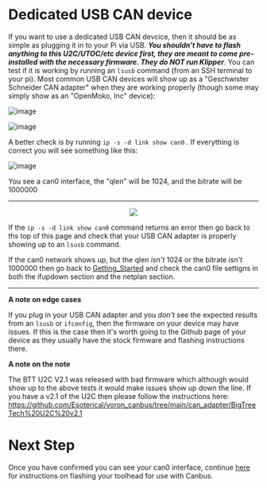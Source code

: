 # Dedicated USB CAN device

If you want to use a dedicated USB CAN devcice, then it should be as  simple as plugging it in to your Pi via USB. ***You shouldn't have to flash anything to this U2C/UTOC/etc device first, they are meant to come pre-installed with the necessary firmware. They do NOT run Klipper***. You can test if it is working by running an `lsusb` command (from an SSH terminal to your pi). Most common USB CAN devices will show up as a "Geschwister Schneider CAN adapter" when they are working properly (though some may simply show as an "OpenMoko, Inc" device):

![image](https://user-images.githubusercontent.com/124253477/221329262-d8758abd-62cb-4bb6-9b4f-7bc0f615b5de.png)

![image](https://user-images.githubusercontent.com/124253477/222042688-10fa6fdb-8c0a-4142-8c40-0d93ef4fc4bd.png)


A better check is by running `ip -s -d link show can0` . If everything is correct you will see something like this:

![image](https://github.com/Esoterical/voron_canbus/assets/124253477/1c1c807f-5654-44fb-b0a9-c59e3e43f60a)

You see a can0 interface, the "qlen" will be 1024, and the bitrate will be 1000000


---------
<p align="center">
  <img src="https://github.com/Esoterical/voron_canbus/assets/124253477/36065239-009c-4195-8e13-a43959acac7b" />
</p>

If the `ip -s -d link show can0` command returns an error then go back to ths top of this page and check that your USB CAN adapter is properly showing up to an `lsusb` command.

If the can0 network shows up, but the qlen *isn't* 1024 or the bitrate *isn't* 1000000 then go back to [Getting_Started](./Getting_Started.md) and check the can0 file settigns in both the ifupdown section and the netplan section.

---------


**A note on edge cases**

If you plug in your USB CAN adapter and you *don't* see the expected results from an `lsusb` or `ifconfig`, then the firmware on your device may have issues. If this is the case then it's worth going to the Github page of your device as they usually have the stock firmware and flashing instructions there.

**A note on the note**

The BTT U2C V2.1 was released with bad firmware which although would show up to the above tests it would make issues show up down the line. If you have a v2.1 of the U2C then please follow the instructions here: https://github.com/Esoterical/voron_canbus/tree/main/can_adapter/BigTreeTech%20U2C%20v2.1


# Next Step

Once you have confirmed you can see your can0 interface, continue [here](./toolhead_flashing) for instructions on flashing your toolhead for use with Canbus.
